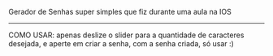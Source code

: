 Gerador de Senhas super simples que fiz durante uma aula na IOS
<hr/>
COMO USAR:
apenas deslize o slider para a quantidade de caracteres desejada, e aperte em criar a senha, com a senha criada, só usar :)
